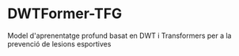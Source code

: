 # DWTFormer-TFG
Model d'aprenentatge profund basat en DWT i Transformers per a la prevenció de lesions esportives
